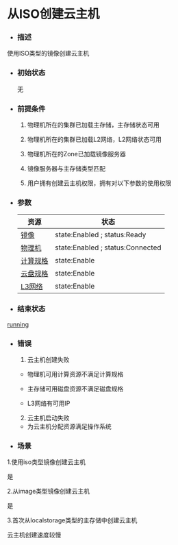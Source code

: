 # 从ISO创建云主机

* ### 描述

 使用ISO类型的镜像创建云主机

* ### 初始状态

  无

* ### 前提条件

  1. 物理机所在的集群已加载主存储，主存储状态可用

  2. 物理机所在的集群已加载L2网络，L2网络状态可用 

  3. 物理机所在的Zone已加载镜像服务器

  4. 镜像服务器与主存储类型匹配 

  5. 用户拥有创建云主机权限，拥有对以下参数的使用权限

* ### 参数

  | 资源 | 状态 |
  | --- | --- |
  | [镜像](/Unit/Image/README.md) | state:Enabled ; status:Ready |
  | [物理机](/Unit/Host/README.md) | state:Enabled ; status:Connected |
  | [计算规格](/Unit/Compute_Offering/README.md) | state:Enable |
  | [云盘规格](/Unit/Volume_Offering/README.md) | state:Enable |
  | [L3网络](/Unit/L3/README.md) | state:Enable |

* ### 结束状态

 [running](/Unit/VM/status.md)

* ### 错误

  1. 云主机创建失败

    * 物理机可用计算资源不满足计算规格

    * 主存储可用磁盘资源不满足磁盘规格

    * L3网络有可用IP

  2. 云主机启动失败

    * 为云主机分配资源满足操作系统


* ### 场景
 1.使用iso类型镜像创建云主机

 是

 2.从image类型镜像创建云主机

 是

 3.首次从localstorage类型的主存储中创建云主机

 云主机创建速度较慢